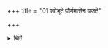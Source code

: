+++
title = "01 श्वोभूते पौर्णमासेन यजते"

+++

<details><summary>थिते</summary>

1. on the next day he performs the Full-moon-sacrifice.
</details>
